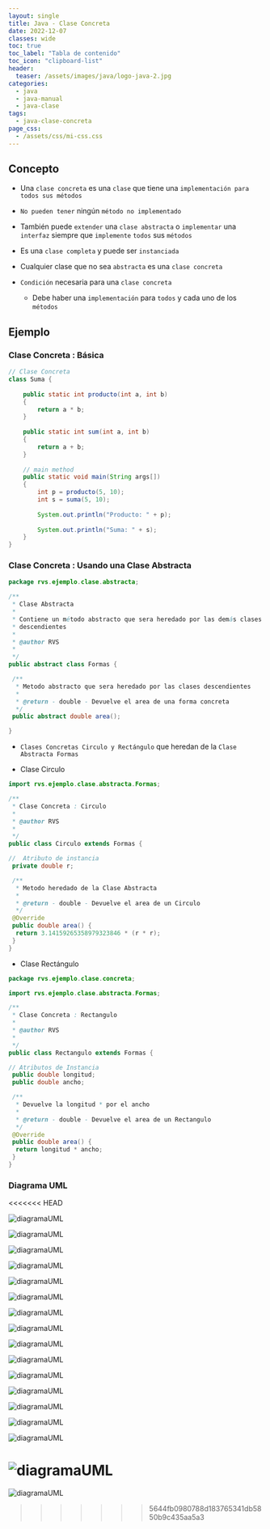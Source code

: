 ```yaml
---
layout: single
title: Java - Clase Concreta
date: 2022-12-07
classes: wide
toc: true
toc_label: "Tabla de contenido"
toc_icon: "clipboard-list"
header:
  teaser: /assets/images/java/logo-java-2.jpg
categories:
  - java
  - java-manual
  - java-clase
tags:
  - java-clase-concreta
page_css: 
  - /assets/css/mi-css.css
---
```


## Concepto

* Una ``clase concreta`` es una ``clase`` que tiene una ``implementación para todos sus métodos``

* ``No pueden tener`` ningún ``método no implementado``

* También puede ``extender`` una ``clase abstracta`` o ``implementar`` una ``interfaz`` siempre que ``implemente`` ``todos`` sus ``métodos``

* Es una ``clase completa`` y puede ser ``instanciada``

* Cualquier clase que no sea ``abstracta`` es una ``clase concreta``

* ``Condición`` necesaria para una ``clase concreta``

  * Debe haber una ``implementación`` para ``todos`` y cada uno de los ``métodos``

## Ejemplo

### Clase Concreta : Básica

```java
// Clase Concreta
class Suma {
  
    public static int producto(int a, int b)
    {
        return a * b;
    }
  
    public static int sum(int a, int b)
    {
        return a + b;
    }
  
    // main method
    public static void main(String args[])
    {
        int p = producto(5, 10);
        int s = suma(5, 10);
  
        System.out.println("Producto: " + p);
  
        System.out.println("Suma: " + s);
    }
}
```

### Clase Concreta : Usando una Clase Abstracta

```java
package rvs.ejemplo.clase.abstracta;

/**
 * Clase Abstracta
 * 
 * Contiene un método abstracto que sera heredado por las demás clases
 * descendientes
 * 
 * @author RVS
 *
 */
public abstract class Formas {

 /**
  * Metodo abstracto que sera heredado por las clases descendientes
  * 
  * @return - double - Devuelve el area de una forma concreta
  */
 public abstract double area();

}
```

* ``Clases Concretas Circulo y Rectángulo`` que heredan de la ``Clase Abstracta Formas``

* Clase Circulo

```java
import rvs.ejemplo.clase.abstracta.Formas;

/**
 * Clase Concreta : Circulo
 * 
 * @author RVS
 *
 */
public class Circulo extends Formas {

//  Atributo de instancia  
 private double r;

 /**
  * Metodo heredado de la Clase Abstracta
  * 
  * @return - double - Devuelve el area de un Circulo
  */
 @Override
 public double area() {
  return 3.14159265358979323846 * (r * r);
 }
}
```

<!-- Puedes explicarme con ejemplos de código cómo se utiliza el polimorfismo en Java , por favor -->

* Clase Rectángulo

```java
package rvs.ejemplo.clase.concreta;

import rvs.ejemplo.clase.abstracta.Formas;

/**
 * Clase Concreta : Rectangulo
 * 
 * @author RVS
 *
 */
public class Rectangulo extends Formas {

// Atributos de Instancia
 public double longitud;
 public double ancho;

 /**
  * Devuelve la longitud * por el ancho
  * 
  * @return - double - Devuelve el area de un Rectangulo
  */
 @Override
 public double area() {
  return longitud * ancho;
 }
}
```

### Diagrama UML

<<<<<<< HEAD
<!-- {% capture fig_img %}
![Foo]({{ '/assets/images/unsplash-gallery-image-3.jpg' | relative_url }})
{% endcapture %}

<figure>
  {{ fig_img | markdownify | remove: "<p>" | remove: "</p>" }}
  <figcaption>Photo from Unsplash.</figcaption>
</figure>
 -->

<!-- <img src="{{ site.url }}{{ site.baseurl }}/assets/images/filename.jpg" alt=""> -->

<!-- ![Foo]({{ '/assets/images/unsplash-gallery-image-3.jpg' | relative_url }}) -->

![diagramaUML](/home/radubu20/proyecto2/blog/assets/images/diagramaUML.jpg)

<!-- https://mmistakes.github.io/minimal-mistakes/assets/images/image-alignment-300x200.jpg -->

![diagramaUML](/blog/assets/images/diagramaUML.jpg)

![diagramaUML](/radubu20/proyecto2/blog/assets/images/diagramaUML.jpg)

![diagramaUML](//radubu20/proyecto2/blog/assets/images/diagramaUML.jpg)

![diagramaUML](//proyecto2/blog/assets/images/diagramaUML.jpg)

![diagramaUML](/blog/assets/images/diagramaUML.jpg)

![diagramaUML](/assets/images/diagramaUML.jpg)

![diagramaUML](/assets/images/diagramaUML.jpg)

![diagramaUML](//assets/images/diagramaUML.jpg)

![diagramaUML](/assets/images/diagramaUML.jpg)

![diagramaUML](/assets/images/diagramaUML.jpg)

![diagramaUML](/assets/images/diagramaUML.jpg)

![diagramaUML](/assets/images/diagramaUML.jpg)

![diagramaUML](//images/diagramaUML.jpg)

![diagramaUML](/images/diagramaUML.jpg)

![diagramaUML](images/diagramaUML.jpg)
=======
![diagramaUML](/blog/assets/images/uml/diagramaUML.jpg)
>>>>>>> 5644fb0980788d183765341db5850b9c435aa5a3
